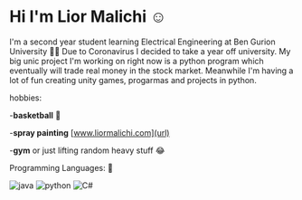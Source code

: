 # Hi I'm Lior Malichi :relaxed:

I'm  a second year student learning Electrical Engineering at Ben Gurion University :man_student:
Due to Coronavirus I decided to take a year off university.
My big unic project I'm working on right now is a python program which eventually will trade real money in the stock market.
Meanwhile I'm having a lot of fun creating unity games, progarmas and projects in python.



hobbies:

-**basketball** :basketball:

-**spray painting** [www.liormalichi.com](url)

-**gym** or just lifting random heavy stuff :joy:



Programming Languages: :love_you_gesture:


 ![java](https://user-images.githubusercontent.com/63522056/117112921-741fbe80-ad92-11eb-96ef-456f7eff791a.png)
![python](https://user-images.githubusercontent.com/63522056/117112947-7c77f980-ad92-11eb-9a0a-083c7ea9ab0e.png) 
    ![C#](https://user-images.githubusercontent.com/63522056/117117826-a7fde280-ad98-11eb-8f2f-a7cd368df866.png)
